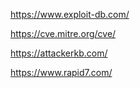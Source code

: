 https://www.exploit-db.com/

https://cve.mitre.org/cve/

https://attackerkb.com/

https://www.rapid7.com/